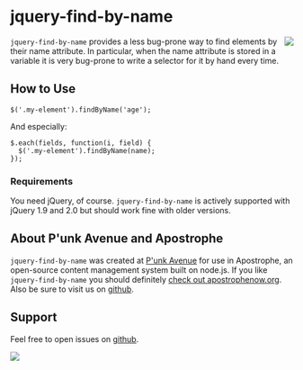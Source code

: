 # jquery-find-by-name

<a href="http://apostrophenow.org/"><img src="https://raw.github.com/punkave/jquery-getOuterHTML/master/logos/logo-box-madefor.png" align="right" /></a>

`jquery-find-by-name` provides a less bug-prone way to find elements by their name attribute. In particular, when the name attribute is stored in a variable it is very bug-prone to write a selector for it by hand every time.

## How to Use

    $('.my-element').findByName('age');

And especially:

    $.each(fields, function(i, field) {
      $('.my-element').findByName(name);
    });

### Requirements

You need jQuery, of course. `jquery-find-by-name` is actively supported with jQuery 1.9 and 2.0 but should work fine with older versions.

## About P'unk Avenue and Apostrophe

`jquery-find-by-name` was created at [P'unk Avenue](http://punkave.com) for use in Apostrophe, an open-source content management system built on node.js. If you like `jquery-find-by-name` you should definitely [check out apostrophenow.org](http://apostrophenow.org). Also be sure to visit us on [github](http://github.com/punkave).

## Support

Feel free to open issues on [github](http://github.com/punkave/jquery-find-by-name).

<a href="http://punkave.com/"><img src="https://raw.github.com/punkave/jquery-find-by-name/master/logos/logo-box-builtby.png" /></a>

